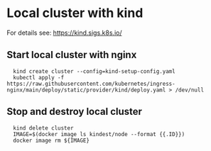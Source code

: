 # Local cluster with kind 

For details see: https://kind.sigs.k8s.io/

## Start local cluster with nginx

```
  kind create cluster --config=kind-setup-config.yaml
  kubectl apply -f https://raw.githubusercontent.com/kubernetes/ingress-nginx/main/deploy/static/provider/kind/deploy.yaml > /dev/null
```

## Stop and destroy local cluster

```
  kind delete cluster
  IMAGE=$(docker image ls kindest/node --format {{.ID}})
  docker image rm ${IMAGE}
```
